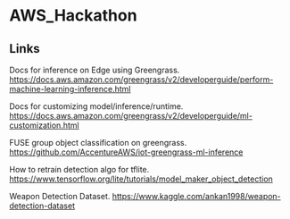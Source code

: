 # AWS_Hackathon

## Links
Docs for inference on Edge using Greengrass.
https://docs.aws.amazon.com/greengrass/v2/developerguide/perform-machine-learning-inference.html

Docs for customizing model/inference/runtime.
https://docs.aws.amazon.com/greengrass/v2/developerguide/ml-customization.html

FUSE group object classification on greengrass.
https://github.com/AccentureAWS/iot-greengrass-ml-inference

How to retrain detection algo for tflite.
https://www.tensorflow.org/lite/tutorials/model_maker_object_detection

Weapon Detection Dataset.
https://www.kaggle.com/ankan1998/weapon-detection-dataset
